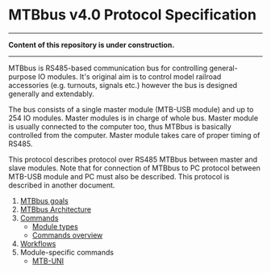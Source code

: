 MTBbus v4.0 Protocol Specification
==================================

---

**Content of this repository is under construction.**

---

MTBbus is RS485-based communication bus for controlling general-purpose IO
modules. It's original aim is to control model railroad accessories (e.g.
turnouts, signals etc.) however the bus is designed generally and extendably.

The bus consists of a single master module (MTB-USB module) and up to 254
IO modules. Master modules is in charge of whole bus. Master module is usually
connected to the computer too, thus MTBbus is basically controlled from the
computer. Master module takes care of proper timing of RS485.

This protocol describes protocol over RS485 MTBbus between master and slave
modules. Note that for connection of MTBbus to PC protocol between MTB-USB
module and PC must also be described. This protocol is described in another
document.

 1. [MTBbus goals](goals.md)
 2. [MTBbus Architecture](architecture.md)
 3. [Commands](commands.md)
    - [Module types](module-types.md)
    - [Commands overview](commands-overview.md)
 4. [Workflows](workflows.md)
 5. Module-specific commands
    - [MTB-UNI](modules/uni.md)
